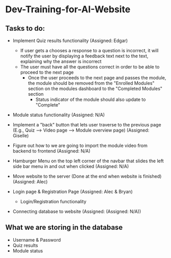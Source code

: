 # Dev-Training-for-AI-Website

## Tasks to do:
- Implement Quiz results functionality (Assigned: Edgar)
    - If user gets a chooses a response to a question is incorrect, it will notify the user by displaying a feedback text next to the text, explaining why the answer is incorrect
    - The user must have all the questions correct in order to be able to proceed to the next page
        - Once the user proceeds to the next page and passes the module, the module should be removed from the "Enrolled Modules" section on the modules dashboard to the "Completed Modules" section
            - Status indicator of the module should also update to "Complete"

- Module status functionality (Assigned: N/A)

- Implement a "back" button that lets user traverse to the previous page (E.g., Quiz --> Video page --> Module overview page) (Assigned: Giselle)

- Figure out how to we are going to import the module video from backend to frontend (Assigned: N/A)

- Hamburger Menu on the top left corner of the navbar that slides the left side bar menu in and out when clicked (Assigned: N/A)

- Move website to the server (Done at the end when website is finished) (Assigned: Alec)

- Login page & Registration Page (Assigned: Alec & Bryan)
    - Login/Registration functionality

- Connecting database to website (Assigned: (Assigned: N/A))

## What we are storing in the database
- Username & Password
- Quiz results
- Module status 
